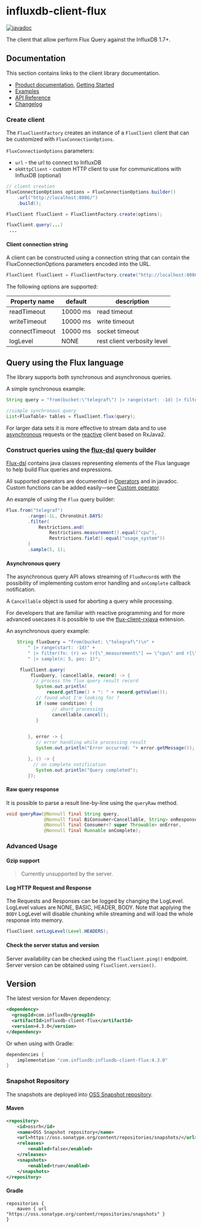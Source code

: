 # influxdb-client-flux

[![javadoc](https://img.shields.io/badge/javadoc-link-brightgreen.svg)](https://influxdata.github.io/influxdb-client-java/influxdb-client-flux/apidocs/index.html)

The client that allow perform Flux Query against the InfluxDB 1.7+.

## Documentation

This section contains links to the client library documentation.

* [Product documentation](https://docs.influxdata.com/influxdb/v2.0/api-guide/client-libraries/), [Getting Started](#create-client)
* [Examples](../examples)
* [API Reference](https://influxdata.github.io/influxdb-client-java/influxdb-client-flux/apidocs/index.html)
* [Changelog](../CHANGELOG.md)

### Create client

The `FluxClientFactory` creates an instance of a `FluxClient` client that can be customized with `FluxConnectionOptions`.

`FluxConnectionOptions` parameters:
 
- `url` -  the url to connect to InfluxDB
- `okHttpClient` - custom HTTP client to use for communications with InfluxDB (optional)

```java
// client creation
FluxConnectionOptions options = FluxConnectionOptions.builder()
    .url("http://localhost:8086/")
    .build();

FluxClient fluxClient = FluxClientFactory.create(options);

fluxClient.query(...)
 ...
```

#### Client connection string

A client can be constructed using a connection string that can contain the FluxConnectionOptions parameters encoded into the URL.  
 
```java
FluxClient fluxClient = FluxClientFactory.create("http://localhost:8086?readTimeout=5000&connectTimeout=5000&logLevel=BASIC")
```
The following options are supported:

| Property name | default | description |
| --------------|-------------|-------------| 
| readTimeout       | 10000 ms| read timeout |
| writeTimeout      | 10000 ms| write timeout |
| connectTimeout    | 10000 ms| socket timeout |
| logLevel          | NONE | rest client verbosity level |

## Query using the Flux language

The library supports both synchronous and asynchronous queries. 

A simple synchronous example:

```java
String query = "from(bucket:\"telegraf\") |> range(start: -1d) |> filter(fn: (r) => r[\"_measurement\"] == \"cpu\" and r[\"_field\"] == \"usage_user\") |> sum()";

//simple synchronous query
List<FluxTable> tables = fluxClient.flux(query);
```

For larger data sets it is more effective to stream data and to use [asynchronous](#asynchronous-query) requests or the [reactive](../flux-client-rxjava) 
client based on RxJava2.   

### Construct queries using the [flux-dsl](../flux-dsl) query builder

[Flux-dsl](../flux-dsl) contains java classes representing elements of the Flux language to help build Flux queries and expressions. 

All supported operators are documented in [Operators](../flux-dsl) and in javadoc. Custom functions can be added
easily&mdash;see [Custom operator](../flux-dsl/README.md#custom-operator).

An example of using the `Flux` query builder:

```java
Flux.from("telegraf")  
        .range(-1L, ChronoUnit.DAYS)
        .filter(
            Restrictions.and(
                Restrictions.measurement().equal("cpu"),
                Restrictions.field().equal("usage_system"))
        )
        .sample(5, 1); 
```

#### Asynchronous query

The asynchronous query API allows streaming of `FluxRecord`s with the possibility of implementing custom
error handling and `onComplete` callback notification. 

A `Cancellable` object is used for aborting a query while processing. 

For developers that are familiar with reactive programming and for more advanced usecases it is possible 
to use the [flux-client-rxjava](../flux-client-rxjava) extension.

An asynchronous query example:   

```java
    String fluxQuery = "from(bucket: \"telegraf\")\n" +   
        " |> range(start: -1d)" +
        " |> filter(fn: (r) => (r[\"_measurement\"] == \"cpu\" and r[\"_field\"] == \"usage_system\"))" +
        " |> sample(n: 5, pos: 1)";

     fluxClient.query(
         fluxQuery, (cancellable, record) -> {
          // process the flux query result record
           System.out.println(
               record.getTime() + ": " + record.getValue());
           // found what I'm looking for ?
           if (some condition) {
                 // abort processing
                 cancellable.cancel();
           }

           
        }, error -> {
           // error handling while processing result
           System.out.println("Error occurred: "+ error.getMessage());

        }, () -> {
          // on complete notification
           System.out.println("Query completed");
        });
```

#### Raw query response

It is possible to parse a result line-by-line using the `queryRaw` method.  

```java
void queryRaw(@Nonnull final String query,
              @Nonnull final BiConsumer<Cancellable, String> onResponse,
              @Nonnull final Consumer<? super Throwable> onError,
              @Nonnull final Runnable onComplete);
```

### Advanced Usage

#### Gzip support

> Currently unsupported by the server.

#### Log HTTP Request and Response
The Requests and Responses can be logged by changing the LogLevel. LogLevel values are NONE, BASIC, HEADER, BODY. Note that 
applying the `BODY` LogLevel will disable chunking while streaming and will load the whole response into memory.  

```java
fluxClient.setLogLevel(Level.HEADERS);
```

#### Check the server status and version

Server availability can be checked using the `fluxClient.ping()` endpoint.  Server version can be obtained using `fluxClient.version()`.
 
## Version

The latest version for Maven dependency:
```xml
<dependency>
  <groupId>com.influxdb</groupId>
  <artifactId>influxdb-client-flux</artifactId>
  <version>4.3.0</version>
</dependency>
```
  
Or when using with Gradle:
```groovy
dependencies {
    implementation "com.influxdb:influxdb-client-flux:4.3.0"
}
```

### Snapshot Repository
The snapshots are deployed into [OSS Snapshot repository](https://oss.sonatype.org/content/repositories/snapshots/).

#### Maven
```xml
<repository>
    <id>ossrh</id>
    <name>OSS Snapshot repository</name>
    <url>https://oss.sonatype.org/content/repositories/snapshots/</url>
    <releases>
        <enabled>false</enabled>
    </releases>
    <snapshots>
        <enabled>true</enabled>
    </snapshots>
</repository>
```
#### Gradle
```
repositories {
    maven { url "https://oss.sonatype.org/content/repositories/snapshots" }
}
```

